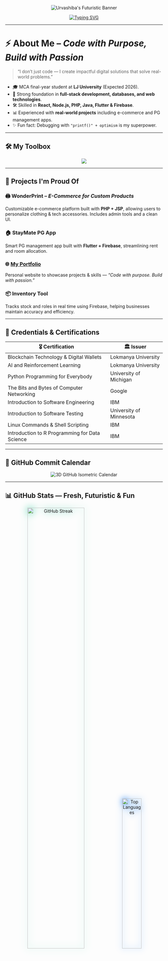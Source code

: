 <!-- Futuristic Banner -->
<p align="center">
  <img src="https://capsule-render.vercel.app/api?type=waving&color=0:00FFF7,100:0055FF&height=250&section=header&text=Urvashiba%20Rana&fontSize=60&fontColor=ffffff&animation=fadeIn" alt="Urvashiba's Futuristic Banner"/>
</p>

<!-- Typing Intro Animation -->
<p align="center">
  <a href="https://git.io/typing-svg">
    <img src="https://readme-typing-svg.herokuapp.com?size=28&duration=4000&color=00FFF7&center=true&vCenter=true&width=850&lines=Hello+there+👋,+I'm+Urvashiba+Rana!;MCA+Student+%26+Software+Developer;Full+Stack+%26+Database+Enthusiast+💻;Building+Projects+With+Passion+%26+Purpose" alt="Typing SVG" />
  </a>
</p>

---

# ⚡ About Me – *Code with Purpose, Build with Passion*

> “I don’t just code — I create impactful digital solutions that solve real-world problems.”

- 🎓 MCA final-year student at **LJ University** (Expected 2026).  
- 🚀 Strong foundation in **full-stack development, databases, and web technologies**.  
- 🛠 Skilled in **React, Node.js, PHP, Java, Flutter & Firebase**.  
- 📊 Experienced with **real-world projects** including e-commerce and PG management apps.  
- ✨ Fun fact: Debugging with `"printf()" + optimism` is my superpower.  

---

## 🛠 My Toolbox  

<p align="center">
  <img src="https://skillicons.dev/icons?i=python,java,cpp,js,react,nodejs,php,html,css,firebase,mysql,mongodb,git,vscode,linux" />
</p>

---

## 🚀 Projects I'm Proud Of  

### 🖨 WonderPrint – *E-Commerce for Custom Products*  
Customizable e-commerce platform built with **PHP + JSP**, allowing users to personalize clothing & tech accessories. Includes admin tools and a clean UI.  

### 🏠 StayMate PG App  
Smart PG management app built with **Flutter + Firebase**, streamlining rent and room allocation.  

### 🌐 [My Portfolio](https://my-portfolio-teal-pi-97.vercel.app/)  
Personal website to showcase projects & skills — *“Code with purpose. Build with passion.”*  

### 📦 Inventory Tool  
Tracks stock and roles in real time using Firebase, helping businesses maintain accuracy and efficiency.  

---

## 📜 Credentials & Certifications  

| 🎖 Certification                                | 🏛 Issuer                  |
|------------------------------------------------|----------------------------|
| Blockchain Technology & Digital Wallets        | Lokmanya University        |
| AI and Reinforcement Learning                  | Lokmanya University        |
| Python Programming for Everybody               | University of Michigan     |
| The Bits and Bytes of Computer Networking      | Google                     |
| Introduction to Software Engineering           | IBM                        |
| Introduction to Software Testing               | University of Minnesota    |
| Linux Commands & Shell Scripting               | IBM                        |
| Introduction to R Programming for Data Science | IBM                        |

---

## 📅 GitHub Commit Calendar  

<p align="center">
  <img src="https://raw.githubusercontent.com/ayush-gajjar/ayush-gajjar/main/profile-3d-contrib/profile-night-rainbow.svg" alt="3D GitHub Isometric Calendar" />
</p>

---

## 📊 GitHub Stats — Fresh, Futuristic & Fun  

<p align="center">
  <img alt="GitHub Streak" src="https://github-readme-streak-stats-eight.vercel.app?user=urvashibarana&theme=neon-dark&hide_border=true" width="60%" style="border-radius:12px; filter:drop-shadow(0 0 12px #20c997);" />
  <img alt="Top Languages" src="https://github-readme-stats.vercel.app/api/top-langs/?username=urvashibarana&layout=compact&theme=react&hide_border=true&cache_seconds=180" width="35%" style="border-radius: 12px; filter: drop-shadow(0 0 10px #0070f3);" />
</p>

---

## 📈 GitHub Activity Graph  

<p align="center">
  <img src="https://github-readme-activity-graph.vercel.app/graph?username=urvashibarana&theme=react-dark&hide_border=true&area=true&bg_color=0d1117&line=00FFF7&point=0055FF&area_color=0077B6" alt="Urvashiba's GitHub Activity Graph" />
</p>

## 🎉 Fun Zone  

- 🐧 I speak Python, Java, and sarcasm fluently 😏  
- 🚀 Debug mantra: `"console.log()" + hope`  
- 🍕 Yes, pineapple *does* belong on pizza — fight me 🍍  

---

> ⚡ *Let’s connect, collaborate, and build something impactful together!*  

---

## 🔗 Let's Connect  

<p align="center">
  <a href="https://linkedin.com/in/urvashibarana04" target="_blank" rel="noopener noreferrer">
    <img src="https://img.shields.io/badge/LinkedIn-00A8E8?style=for-the-badge&logo=linkedin&logoColor=white" alt="LinkedIn Badge" />
  </a>
  &nbsp;
  <a href="https://github.com/urvashibarana" target="_blank" rel="noopener noreferrer">
    <img src="https://img.shields.io/badge/GitHub-0077B6?style=for-the-badge&logo=github&logoColor=white" alt="GitHub Badge" />
  </a>
  &nbsp;
  <a href="mailto:ranaurvashiba21@gmail.com" target="_blank" rel="noopener noreferrer">
    <img src="https://img.shields.io/badge/Email-00B4D8?style=for-the-badge&logo=gmail&logoColor=white" alt="Email Badge" />
  </a>
  &nbsp;
  <a href="tel:+919023123032" target="_blank" rel="noopener noreferrer">
    <img src="https://img.shields.io/badge/Phone-0096C7?style=for-the-badge&logo=phone&logoColor=white" alt="Phone Badge" />
  </a>
  &nbsp;
  <a href="https://my-portfolio-teal-pi-97.vercel.app/" target="_blank" rel="noopener noreferrer">
    <img src="https://img.shields.io/badge/Website-023E8A?style=for-the-badge&logo=firefox&logoColor=white" alt="Website Badge" />
  </a>
  &nbsp;
  <a href="https://www.google.com/maps?q=Ahmedabad,India" target="_blank" rel="noopener noreferrer">
    <img src="https://img.shields.io/badge/Location-Ahmedabad,%20India-48CAE4?style=for-the-badge&logo=google-maps&logoColor=white" alt="Location Badge" />
  </a>
</p>
